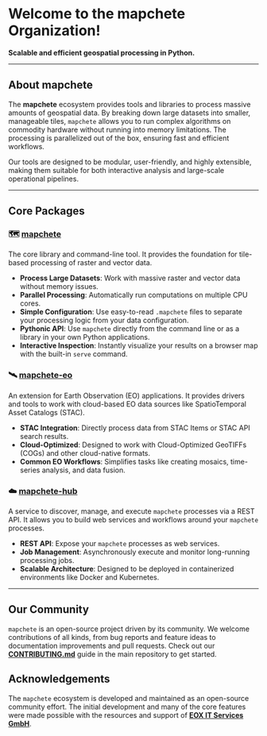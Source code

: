 # Welcome to the mapchete Organization!
  
**Scalable and efficient geospatial processing in Python.**

---

## About mapchete

The **mapchete** ecosystem provides tools and libraries to process massive amounts of geospatial data. By breaking down large datasets into smaller, manageable tiles, `mapchete` allows you to run complex algorithms on commodity hardware without running into memory limitations. The processing is parallelized out of the box, ensuring fast and efficient workflows.

Our tools are designed to be modular, user-friendly, and highly extensible, making them suitable for both interactive analysis and large-scale operational pipelines.

---

## Core Packages

### 🗺️ [mapchete](https://github.com/mapchete/mapchete)

The core library and command-line tool. It provides the foundation for tile-based processing of raster and vector data.

* **Process Large Datasets**: Work with massive raster and vector data without memory issues.
* **Parallel Processing**: Automatically run computations on multiple CPU cores.
* **Simple Configuration**: Use easy-to-read `.mapchete` files to separate your processing logic from your data configuration.
* **Pythonic API**: Use `mapchete` directly from the command line or as a library in your own Python applications.
* **Interactive Inspection**: Instantly visualize your results on a browser map with the built-in `serve` command.

### 🛰️ [mapchete-eo](https://github.com/mapchete/mapchete-eo)

An extension for Earth Observation (EO) applications. It provides drivers and tools to work with cloud-based EO data sources like SpatioTemporal Asset Catalogs (STAC).

* **STAC Integration**: Directly process data from STAC Items or STAC API search results.
* **Cloud-Optimized**: Designed to work with Cloud-Optimized GeoTIFFs (COGs) and other cloud-native formats.
* **Common EO Workflows**: Simplifies tasks like creating mosaics, time-series analysis, and data fusion.

### ☁️ [mapchete-hub](https://github.com/mapchete/mapchete-hub)

A service to discover, manage, and execute `mapchete` processes via a REST API. It allows you to build web services and workflows around your `mapchete` processes.

* **REST API**: Expose your `mapchete` processes as web services.
* **Job Management**: Asynchronously execute and monitor long-running processing jobs.
* **Scalable Architecture**: Designed to be deployed in containerized environments like Docker and Kubernetes.

---

## Our Community

`mapchete` is an open-source project driven by its community. We welcome contributions of all kinds, from bug reports and feature ideas to documentation improvements and pull requests. Check out our **[CONTRIBUTING.md](https://github.com/mapchete/mapchete/blob/main/CONTRIBUTING.md)** guide in the main repository to get started.

## Acknowledgements

The `mapchete` ecosystem is developed and maintained as an open-source community effort. The initial development and many of the core features were made possible with the resources and support of **[EOX IT Services GmbH](https://eox.at/)**.
